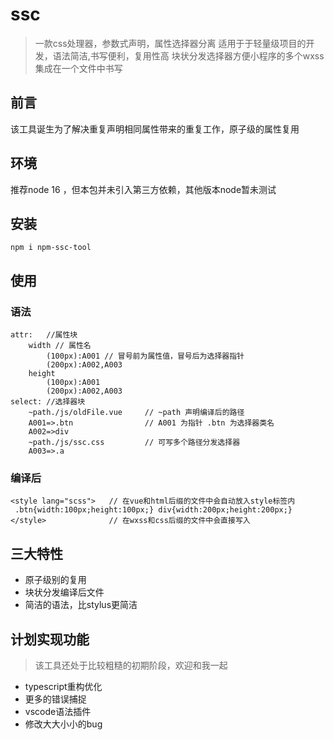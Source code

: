 # ssc
> 一款css处理器，参数式声明，属性选择器分离
> 适用于于轻量级项目的开发，语法简洁,书写便利，复用性高
> 块状分发选择器方便小程序的多个wxss集成在一个文件中书写 
## 前言
该工具诞生为了解决重复声明相同属性带来的重复工作，原子级的属性复用
## 环境
推荐node 16 ，但本包并未引入第三方依赖，其他版本node暂未测试
## 安装
```
npm i npm-ssc-tool
```
## 使用
### 语法
```
attr:   //属性块
    width // 属性名
        (100px):A001 // 冒号前为属性值，冒号后为选择器指针
        (200px):A002,A003
    height
        (100px):A001
        (200px):A002,A003
select: //选择器块
    ~path./js/oldFile.vue     // ~path 声明编译后的路径
    A001=>.btn                // A001 为指针 .btn 为选择器类名
    A002=>div
    ~path./js/ssc.css         // 可写多个路径分发选择器
    A003=>.a
```
### 编译后
```
<style lang="scss">   // 在vue和html后缀的文件中会自动放入style标签内
 .btn{width:100px;height:100px;} div{width:200px;height:200px;}
</style>              // 在wxss和css后缀的文件中会直接写入
```
## 三大特性
 - 原子级别的复用
 - 块状分发编译后文件
 - 简洁的语法，比stylus更简洁
## 计划实现功能
> 该工具还处于比较粗糙的初期阶段，欢迎和我一起
- typescript重构优化
- 更多的错误捕捉
- vscode语法插件
- 修改大大小小的bug

